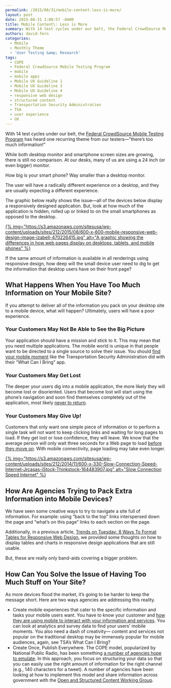 ```yaml
---
permalink: /2015/08/31/mobile-content-less-is-more/
layout: post
date: 2015-08-31 1:00:57 -0400
title: Mobile Content\: Less is More
summary: With 14 test cycles under our belt, the Federal CrowdSource Mobile Testing Program has heard one recurring theme from our testers&mdash;&amp;#8221;there&amp;#8217;s&nbsp;too much information!&amp;#8221; While both desktop monitor and smartphone screen sizes are&nbsp;growing, there is still no comparison. At our desks, many of us are&nbsp;using a 24 inch (or even bigger) monitor. How big is your
authors: david-fern
categories:
  - Mobile
  - Monthly Theme
  - 'User Testing &amp; Research'
tags:
  - COPE
  - Federal CrowdSource Mobile Testing Program
  - mobile
  - mobile apps
  - Mobile UX Guideline 1
  - Mobile UX Guideline 3
  - Mobile UX Guideline 4
  - responsive web design
  - structured content
  - Transportation Security Administration
  - TSA
  - user experience
  - UX
---
```


With 14 test cycles under our belt, the [Federal CrowdSource Mobile Testing Program](https://www.WHATEVER/services/mobile-application-testing-program/) has heard one recurring theme from our testers—&#8221;there&#8217;s too much information!&#8221;

While both desktop monitor and smartphone screen sizes are growing, there is still no comparison. At our desks, many of us are using a 24 inch (or even bigger) monitor.

How big is your smart phone? Way smaller than a desktop monitor.

The user will have a radically different experience on a desktop, and they are usually expecting a different experience.

The graphic below really shows the issue—all of the devices below display a responsively designed application. But, look at how much of the application is hidden, rolled up or linked to on the small smartphones as opposed to the desktop.

[{% img="https://s3.amazonaws.com/sitesusa/wp-content/uploads/sites/212/2015/08/600-x-600-mobile-responsive-web-design-image-izabell-470226415.jpg" alt="A graphic showing the differences in how web pages display on desktops, tablets, and mobile phones" %}](https://s3.amazonaws.com/sitesusa/wp-content/uploads/sites/212/2015/08/600-x-600-mobile-responsive-web-design-image-izabell-470226415.jpg) 

If the same amount of information is available in all renderings using responsive design, how deep will the small device user need to dig to get the information that desktop users have on their front page?

## What Happens When You Have Too Much Information on Your Mobile Site?

If you attempt to deliver all of the information you pack on your desktop site to a mobile device, what will happen? Ultimately, users will have a poor experience.

### Your Customers May Not Be Able to See the Big Picture

Your application should have a mission and stick to it. This may mean that you need multiple applications. The mobile world is unique in that people want to be directed to a single source to solve their issue. You should [find your mobile moment](https://www.WHATEVER/2015/06/01/finding-the-best-mobile-moment-is-the-first-stepping-stone-to-anytime-anywhere-government/) like the Transportation Security Administration did with their &#8220;What Can I Bring&#8221; app.

### Your Customers May Get Lost

The deeper your users dig into a mobile application, the more likely they will become lost or disoriented. Users that become lost will start using the phone’s navigation and soon find themselves completely out of the application, most likely [never to return](https://www.WHATEVER/2014/07/29/trends-on-tuesday-avoid-the-app-graveyard/).

### Your Customers May Give Up!

Customers that only want one simple piece of information or to perform a single task will not want to keep clicking links and waiting for long pages to load. If they get lost or lose confidence, they will leave. We know that the average person will only wait three seconds for a Web page to load [before they move on](https://www.WHATEVER/2014/11/18/trends-on-tuesday-speed-matters-when-measuring-responsive-web-design-performance-load-times/). With mobile connectivity, page loading may take even longer.

[{% img="https://s3.amazonaws.com/sitesusa/wp-content/uploads/sites/212/2014/11/600-x-330-Slow-Connection-Speed-Internet-Jrcasas-iStock-Thinkstock-164483907.jpg" alt="Slow Connection Speed Internet" %}](https://s3.amazonaws.com/sitesusa/wp-content/uploads/sites/212/2014/11/600-x-330-Slow-Connection-Speed-Internet-Jrcasas-iStock-Thinkstock-164483907.jpg) 

## How Are Agencies Trying to Pack Extra Information into Mobile Devices?

We have seen some creative ways to try to navigate a site full of information. For example: using “back to the top” links interspersed down the page and “what’s on this page” links to each section on the page.

Additionally, in a previous article, [Trends on Tuesday: 8 Ways To Format Tables for Responsive Web Design](https://www.WHATEVER/2014/10/28/trends-on-tuesday-8-ways-to-format-tables-for-responsive-web-design/), we provided some thoughts on how to display tables and charts in responsive design applications that are still usable.

But, these are really only band-aids covering a bigger problem.

## How Can You Solve the Issue of Having Too Much Stuff on Your Site?

As more devices flood the market, it’s going to be harder to keep the message short. Here are two ways agencies are addressing this reality.

  * Create mobile experiences that cater to the specific information and tasks your mobile users want. You have to know your customer and [how they are using mobile to interact with your information and services](https://www.WHATEVER/2015/03/10/trends-on-tuesday-more-time-consuming-complex-tasks-on-mobile-platforms/). You can look at analytics and survey data to find your users’ mobile moments. You also need a dash of creativity— content and services not popular on the traditional desktop may be immensely popular for mobile audiences, again, see TSA’s What Can I Bring?
  * Create Once, Publish Everywhere. The COPE model, popularized by National Public Radio, has been something [a number of agencies hope to emulate](https://www.WHATEVER/2015/04/13/the-content-corner-structured-content-challenges-and-lessons-learned/). In this approach, you focus on structuring your data so that you can easily use the right amount of information for the right channel (e.g., 140 characters for a tweet). A number of agencies have been looking at how to implement this model and share information across government with the [Open and Structured Content Working Group](http://gsa.github.io/Open-And-Structured-Content-Models/index.html).